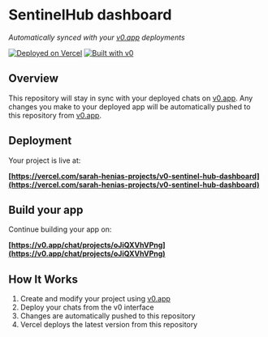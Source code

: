 # SentinelHub dashboard

*Automatically synced with your [v0.app](https://v0.app) deployments*

[![Deployed on Vercel](https://img.shields.io/badge/Deployed%20on-Vercel-black?style=for-the-badge&logo=vercel)](https://vercel.com/sarah-henias-projects/v0-sentinel-hub-dashboard)
[![Built with v0](https://img.shields.io/badge/Built%20with-v0.app-black?style=for-the-badge)](https://v0.app/chat/projects/oJiQXVhVPng)

## Overview

This repository will stay in sync with your deployed chats on [v0.app](https://v0.app).
Any changes you make to your deployed app will be automatically pushed to this repository from [v0.app](https://v0.app).

## Deployment

Your project is live at:

**[https://vercel.com/sarah-henias-projects/v0-sentinel-hub-dashboard](https://vercel.com/sarah-henias-projects/v0-sentinel-hub-dashboard)**

## Build your app

Continue building your app on:

**[https://v0.app/chat/projects/oJiQXVhVPng](https://v0.app/chat/projects/oJiQXVhVPng)**

## How It Works

1. Create and modify your project using [v0.app](https://v0.app)
2. Deploy your chats from the v0 interface
3. Changes are automatically pushed to this repository
4. Vercel deploys the latest version from this repository